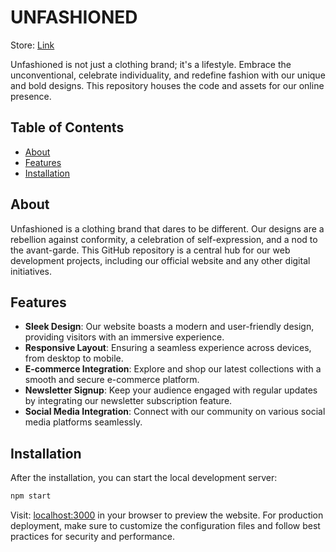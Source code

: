 # UNFASHIONED

Store: [Link](https://unfashioned.vercel.app/)

Unfashioned is not just a clothing brand; it's a lifestyle. Embrace the unconventional, celebrate individuality, and redefine fashion with our unique and bold designs. This repository houses the code and assets for our online presence.

## Table of Contents

- [About](#about)
- [Features](#features)
- [Installation](#installation)

## About

Unfashioned is a clothing brand that dares to be different. Our designs are a rebellion against conformity, a celebration of self-expression, and a nod to the avant-garde. This GitHub repository is a central hub for our web development projects, including our official website and any other digital initiatives.

## Features

- **Sleek Design**: Our website boasts a modern and user-friendly design, providing visitors with an immersive experience.
- **Responsive Layout**: Ensuring a seamless experience across devices, from desktop to mobile.
- **E-commerce Integration**: Explore and shop our latest collections with a smooth and secure e-commerce platform.
- **Newsletter Signup**: Keep your audience engaged with regular updates by integrating our newsletter subscription feature.
- **Social Media Integration**: Connect with our community on various social media platforms seamlessly.

## Installation
After the installation, you can start the local development server:

```bash
npm start
```

Visit: [localhost:3000](http://localhost:3000) in your browser to preview the website.
For production deployment, make sure to customize the configuration files and follow best practices for security and performance.
